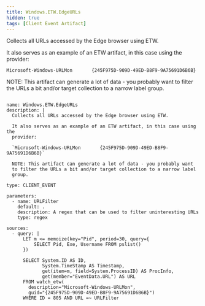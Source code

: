 ```yaml
---
title: Windows.ETW.EdgeURLs
hidden: true
tags: [Client Event Artifact]
---
```


Collects all URLs accessed by the Edge browser using ETW.

It also serves as an example of an ETW artifact, in this case using the
provider:

`Microsoft-Windows-URLMon       {245F975D-909D-49ED-B8F9-9A75691D6B6B}`

NOTE: This artifact can generate a lot of data - you probably want
to filter the URLs a bit and/or target collection to a narrow label
group.


<pre><code class="language-yaml">
name: Windows.ETW.EdgeURLs
description: |
  Collects all URLs accessed by the Edge browser using ETW.

  It also serves as an example of an ETW artifact, in this case using the
  provider:

  `Microsoft-Windows-URLMon       {245F975D-909D-49ED-B8F9-9A75691D6B6B}`

  NOTE: This artifact can generate a lot of data - you probably want
  to filter the URLs a bit and/or target collection to a narrow label
  group.

type: CLIENT_EVENT

parameters:
  - name: URLFilter
    default: .
    description: A regex that can be used to filter uninteresting URLs
    type: regex

sources:
  - query: |
      LET m &lt;= memoize(key="Pid", period=30, query={
          SELECT Pid, Exe, Username FROM pslist()
      })

      SELECT System.ID AS ID,
             System.TimeStamp AS Timestamp,
             get(item=m, field=System.ProcessID) AS ProcInfo,
             get(member="EventData.URL") AS URL
      FROM watch_etw(
        description="Microsoft-Windows-URLMon",
        guid="{245F975D-909D-49ED-B8F9-9A75691D6B6B}")
      WHERE ID = 805 AND URL =~ URLFilter

</code></pre>

